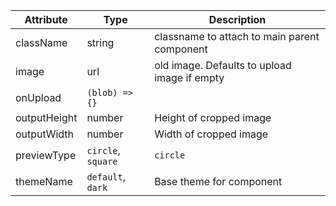 | Attribute    | Type               | Description                                  |
| ------------ | ------------------ | -------------------------------------------- |
| className    | string             | classname to attach to main parent component |
| image        | url                | old image. Defaults to upload image if empty |
| onUpload     | `(blob) => {}`     |
| outputHeight | number             | Height of cropped image                      |
| outputWidth  | number             | Width of cropped image                       |
| previewType  | `circle`, `square` | `circle`                                     | type |
| themeName    | `default`, `dark`  | Base theme for component                     |
